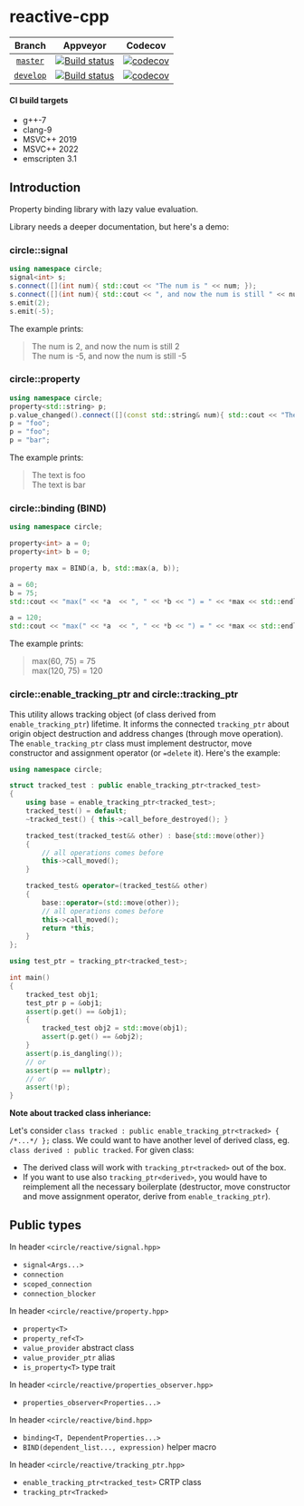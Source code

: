 # reactive-cpp

Branch          | Appveyor | Codecov |
:-------------: | -------- | ------- |
[`master`](https://github.com/jm4R/reactive-cpp/tree/master) | [![Build status](https://ci.appveyor.com/api/projects/status/ix6o5njakdpqvbrl/branch/master?svg=true)](https://ci.appveyor.com/project/jm4R/reactive-cpp/branch/master) | [![codecov](https://codecov.io/gh/jm4R/reactive-cpp/branch/master/graph/badge.svg)](https://codecov.io/gh/jm4R/reactive-cpp) |
[`develop`](https://github.com/jm4R/reactive-cpp/tree/develop) | [![Build status](https://ci.appveyor.com/api/projects/status/ix6o5njakdpqvbrl/branch/develop?svg=true)](https://ci.appveyor.com/project/jm4R/reactive-cpp/branch/master) | [![codecov](https://codecov.io/gh/jm4R/reactive-cpp/branch/develop/graph/badge.svg)](https://codecov.io/gh/jm4R/reactive-cpp) |

#### CI build targets
* g++-7
* clang-9
* MSVC++ 2019
* MSVC++ 2022
* emscripten 3.1


## Introduction

Property binding library with lazy value evaluation.

Library needs a deeper documentation, but here's a demo:

### circle::signal

```cpp
using namespace circle;
signal<int> s;
s.connect([](int num){ std::cout << "The num is " << num; });
s.connect([](int num){ std::cout << ", and now the num is still " << num << std::endl; });
s.emit(2);
s.emit(-5);
```

The example prints:

> The num is 2, and now the num is still 2\
> The num is -5, and now the num is still -5

### circle::property

```cpp
using namespace circle;
property<std::string> p;
p.value_changed().connect([](const std::string& num){ std::cout << "The text is " << num << std::endl; });
p = "foo";
p = "foo";
p = "bar";
```

The example prints:

> The text is foo\
> The text is bar

### circle::binding (BIND)

```cpp
using namespace circle;

property<int> a = 0;
property<int> b = 0;

property max = BIND(a, b, std::max(a, b));

a = 60;
b = 75;
std::cout << "max(" << *a  << ", " << *b << ") = " << *max << std::endl;

a = 120;
std::cout << "max(" << *a  << ", " << *b << ") = " << *max << std::endl;
```

The example prints:

> max(60, 75) = 75\
> max(120, 75) = 120

### circle::enable_tracking_ptr and circle::tracking_ptr

This utility allows tracking object (of class derived from `enable_tracking_ptr`) lifetime. It informs the connected `tracking_ptr` about origin object destruction and address changes (through move operation). The `enable_tracking_ptr` class must implement destructor, move constructor and assignment operator (or `=delete` it). Here's the example:

```cpp
using namespace circle;

struct tracked_test : public enable_tracking_ptr<tracked_test>
{
    using base = enable_tracking_ptr<tracked_test>;
    tracked_test() = default;
    ~tracked_test() { this->call_before_destroyed(); }

    tracked_test(tracked_test&& other) : base{std::move(other)}
    {
        // all operations comes before
        this->call_moved();
    }

    tracked_test& operator=(tracked_test&& other)
    {
        base::operator=(std::move(other));
        // all operations comes before
        this->call_moved();
        return *this;
    }
};

using test_ptr = tracking_ptr<tracked_test>;

int main()
{
    tracked_test obj1;
    test_ptr p = &obj1;
    assert(p.get() == &obj1);
    {
        tracked_test obj2 = std::move(obj1);
        assert(p.get() == &obj2);
    }
    assert(p.is_dangling());
    // or
    assert(p == nullptr);
    // or
    assert(!p);
}
```

**Note about tracked class inheriance:**

Let's consider `class tracked : public enable_tracking_ptr<tracked> { /*...*/ };` class. We could want to have another level of derived class, eg. `class derived : public tracked`. For given class:

* The derived class will work with `tracking_ptr<tracked>` out of the box.
* If you want to use also `tracking_ptr<derived>`, you would have to reimplement all the necessary boilerplate (destructor, move constructor and move assignment operator, derive from `enable_tracking_ptr`).

## Public types

In header `<circle/reactive/signal.hpp>`

* `signal<Args...>`
* `connection`
* `scoped_connection`
* `connection_blocker`

In header `<circle/reactive/property.hpp>`

* `property<T>`
* `property_ref<T>`
* `value_provider` abstract class
* `value_provider_ptr` alias
* `is_property<T>` type trait

In header `<circle/reactive/properties_observer.hpp>`

* `properties_observer<Properties...>`

In header `<circle/reactive/bind.hpp>`

* `binding<T, DependentProperties...>`
* `BIND(dependent_list..., expression)` helper macro

In header `<circle/reactive/tracking_ptr.hpp>`

* `enable_tracking_ptr<tracked_test>` CRTP class
* `tracking_ptr<Tracked>`